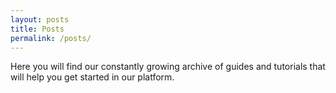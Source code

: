 ```yaml
---
layout: posts
title: Posts
permalink: /posts/
---
```


Here you will find our constantly growing archive of guides and tutorials that will help you get started in our platform.

